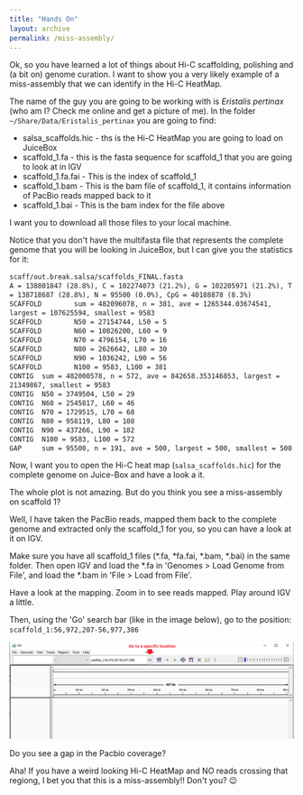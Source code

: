 ```yaml
---
title: "Hands On"
layout: archive
permalink: /miss-assembly/
---  
```



Ok, so you have learned a lot of things about Hi-C scaffolding, polishing and (a bit on) genome curation. I want to show you a very likely example of a miss-assembly that we can identify in the Hi-C HeatMap.

The name of the guy you are going to be working with is *Eristalis pertinax* (who am I? Check me online and get a picture of me). In the folder `~/Share/Data/Eristalis_pertinax` you are going to find:

- salsa_scaffolds.hic - ths is the Hi-C HeatMap you are going to load on JuiceBox
- scaffold_1.fa       - this is the fasta sequence for scaffold_1 that you are going to look at in IGV
- scaffold_1.fa.fai   - This is the index of scaffold_1
- scaffold_1.bam      - This is the bam file of scaffold_1, it contains information of PacBio reads mapped back to it
- scaffold_1.bai     - This is the bam index for the file above

I want you to download all those files to your local machine.

Notice that you don't have the multifasta file that represents the complete genome that you will be looking in JuiceBox, but I can give you the statistics for it:

```console 
scaff/out.break.salsa/scaffolds_FINAL.fasta
A = 138801847 (28.8%), C = 102274073 (21.2%), G = 102205971 (21.2%), T = 138718687 (28.8%), N = 95500 (0.0%), CpG = 40188878 (8.3%)
SCAFFOLD        sum = 482096078, n = 381, ave = 1265344.03674541, largest = 107625594, smallest = 9583
SCAFFOLD        N50 = 27154744, L50 = 5
SCAFFOLD        N60 = 10826200, L60 = 9
SCAFFOLD        N70 = 4796154, L70 = 16
SCAFFOLD        N80 = 2626642, L80 = 30
SCAFFOLD        N90 = 1036242, L90 = 56
SCAFFOLD        N100 = 9583, L100 = 381
CONTIG  sum = 482000578, n = 572, ave = 842658.353146853, largest = 21349867, smallest = 9583
CONTIG  N50 = 3749504, L50 = 29
CONTIG  N60 = 2545817, L60 = 46
CONTIG  N70 = 1729515, L70 = 68
CONTIG  N80 = 958119, L80 = 108
CONTIG  N90 = 437266, L90 = 182
CONTIG  N100 = 9583, L100 = 572
GAP     sum = 95500, n = 191, ave = 500, largest = 500, smallest = 500
```

Now, I want you to open the Hi-C heat map (`salsa_scaffolds.hic`) for the complete genome on Juice-Box and have a look a it.

The whole plot is not amazing. But do you think you see a miss-assembly on scaffold 1?

Well, I have taken the PacBio reads, mapped them back to the complete genome and extracted only the scaffold_1 for you, so you can have a look at it on IGV.

Make sure you have all scaffold_1 files (\*.fa, \*fa.fai, \*.bam, \*.bai) in the same folder. Then open IGV and load the \*.fa in 'Genomes > Load Genome from File', and load the \*.bam in 'File > Load from File'.

Have a look at the mapping. Zoom in to see reads mapped. Play around IGV a little. 

Then, using the 'Go' search bar (like in the image below), go to the position: `scaffold_1:56,972,207-56,977,386`  

![](/images/IGV_go_to_3.png)

Do you see a gap in the Pacbio coverage?

Aha! If you have a weird looking Hi-C HeatMap and NO reads crossing that regiong, I bet you that this is a miss-assembly!! Don't you? :wink:
